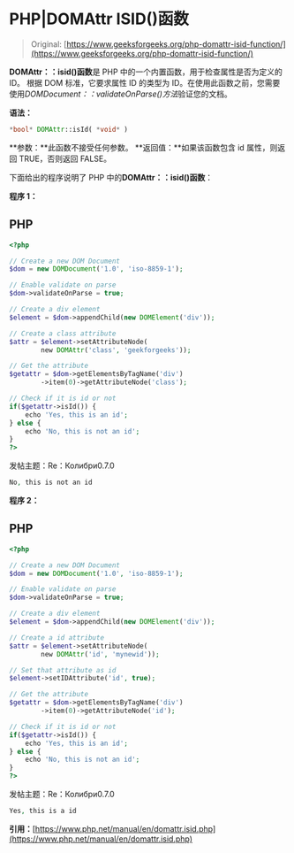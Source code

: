 # PHP|DOMAttr ISID()函数

> Original: [https://www.geeksforgeeks.org/php-domattr-isid-function/](https://www.geeksforgeeks.org/php-domattr-isid-function/)

**DOMAttr：：isid()函数**是 PHP 中的一个内置函数，用于检查属性是否为定义的 ID。 根据 DOM 标准，它要求属性 ID 的类型为 ID。在使用此函数之前，您需要使用*DOMDocument：：validateOnParse()方法*验证您的文档。

**语法：**

```php
*bool* DOMAttr::isId( *void* )
```

**参数：**此函数不接受任何参数。
**返回值：**如果该函数包含 id 属性，则返回 TRUE，否则返回 FALSE。

下面给出的程序说明了 PHP 中的**DOMAttr：：isid()函数**：

**程序 1：**

## PHP

```php
<?php

// Create a new DOM Document
$dom = new DOMDocument('1.0', 'iso-8859-1');

// Enable validate on parse
$dom->validateOnParse = true;

// Create a div element
$element = $dom->appendChild(new DOMElement('div'));

// Create a class attribute
$attr = $element->setAttributeNode(
        new DOMAttr('class', 'geekforgeeks'));

// Get the attribute
$getattr = $dom->getElementsByTagName('div')
        ->item(0)->getAttributeNode('class');

// Check if it is id or not
if($getattr->isId()) {
    echo 'Yes, this is an id';
} else {
    echo 'No, this is not an id';
}
?>
```

发帖主题：Re：Колибри0.7.0

```php
No, this is not an id
```

**程序 2：**

## PHP

```php
<?php

// Create a new DOM Document
$dom = new DOMDocument('1.0', 'iso-8859-1');

// Enable validate on parse
$dom->validateOnParse = true;

// Create a div element
$element = $dom->appendChild(new DOMElement('div'));

// Create a id attribute
$attr = $element->setAttributeNode(
        new DOMAttr('id', 'mynewid'));

// Set that attribute as id
$element->setIDAttribute('id', true);

// Get the attribute
$getattr = $dom->getElementsByTagName('div')
        ->item(0)->getAttributeNode('id');

// Check if it is id or not
if($getattr->isId()) {
    echo 'Yes, this is an id';
} else {
    echo 'No, this is not an id';
}
?>
```

发帖主题：Re：Колибри0.7.0

```php
Yes, this is a id
```

**引用：**[https://www.php.net/manual/en/domattr.isid.php](https://www.php.net/manual/en/domattr.isid.php)